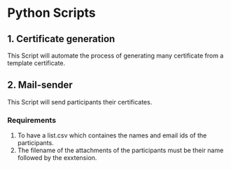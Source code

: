 # Python Scripts

## 1. Certificate generation

This Script will automate the process of generating many certificate from a template certificate.

## 2. Mail-sender

This Script will send participants their certificates. 
### Requirements
1) To have a list.csv which containes the names and email ids of the participants. 
2) The filename of the attachments of the participants must be their name followed by the exxtension.
